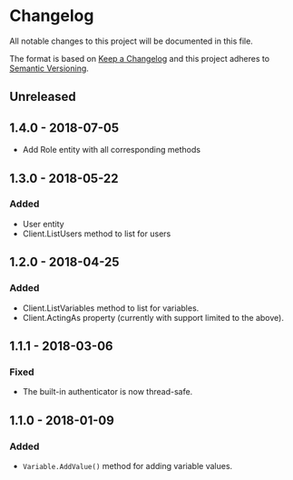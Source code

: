 # Changelog
All notable changes to this project will be documented in this file.

The format is based on [Keep a Changelog](http://keepachangelog.com/en/1.0.0/)
and this project adheres to [Semantic Versioning](http://semver.org/spec/v2.0.0.html).

## Unreleased
## 1.4.0 - 2018-07-05
- Add Role entity with all corresponding methods

## 1.3.0 - 2018-05-22
### Added
- User entity
- Client.ListUsers method to list for users

## 1.2.0 - 2018-04-25
### Added
- Client.ListVariables method to list for variables.
- Client.ActingAs property (currently with support limited to the above).

## 1.1.1 - 2018-03-06
### Fixed
- The built-in authenticator is now thread-safe.

## 1.1.0 - 2018-01-09
### Added
- `Variable.AddValue()` method for adding variable values.
